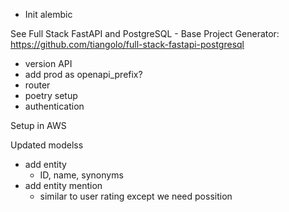 - Init alembic

See Full Stack FastAPI and PostgreSQL - Base Project Generator:
https://github.com/tiangolo/full-stack-fastapi-postgresql

- version API
- add prod as openapi_prefix?
- router
- poetry setup
- authentication

Setup in AWS

Updated modelss
  - add entity
    - ID, name, synonyms
  - add entity mention
    - similar to user rating except we need possition
